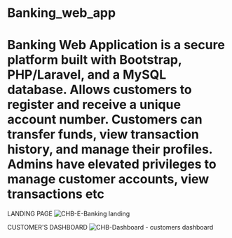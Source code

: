 
# Banking_web_app
 Banking Web Application is a secure platform built with Bootstrap, PHP/Laravel, and a MySQL database. Allows customers to register and receive a unique account number. Customers can transfer funds, view transaction history, and manage their profiles. Admins have elevated privileges to manage customer accounts, view transactions etc
=======

LANDING PAGE
![CHB-E-Banking landing](https://github.com/OscarDom1/Web_E_Banking/assets/111493495/79234141-48a7-4f7f-8321-299db0935b6c)

CUSTOMER'S DASHBOARD
![CHB-Dashboard - customers dashboard](https://github.com/OscarDom1/Web_E_Banking/assets/111493495/3d5376c4-dfc6-458b-a1a6-e03dea53115c)
